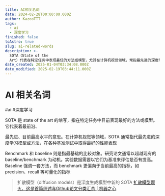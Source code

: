 ```yaml
---
title: AI相关名词
date: 2024-02-28T00:00:00.000Z
author: KazooTTT
tags:
  - ai
  - 深度学习
finished: false
toAstro: true
slug: ai-related-words
description: >-
  SOTA（State of the
  Art）代表在特定任务中表现最佳的方法或模型，尤其在计算机视觉领域，常指最先进的深度学习技术。扩散模型作为深度生成模型的新SOTA，在性能上超越了传统的基准和基线。研究论文通常以超越现有基线/基准为目标，通过实验数据评估其性能提升。基线强调一套方法，而基准则侧重于如精确度、召回率等可量化的最高指标。
date_created: 2025-01-04T03:34:08.000Z
date_modified: 2025-02-19T03:44:11.000Z
---
```


# AI 相关名词

#ai #深度学习

SOTA 是 state of the art 的缩写，指在特定任务中目前表现最好的方法或模型。它代表着最前沿、

最先进、目前最高水平的意思。在计算机视觉等领域，SOTA 通常指代最先进的深度学习模型或方法，在各种基准测试中取得最好的性能表现

Benchmark 和 baseline 则是指最基础的比较对象。研究论文通常以超越现有的 baseline/benchmark 为动机，实验数据需要以它们为基准来评估是否有提高。Baseline 强调一套方法，而 benchmark 更偏向于当前最高的指标，如 precision、recall 等可量化的指标

> 扩散模型（diffusion models）是深度生成模型中新的 SOTA [扩散模型爆火，这是首篇综述与Github论文分类汇总 | 机器之心](<https://www.jiqizhixin.com/articles/2022-09-13-5>)
